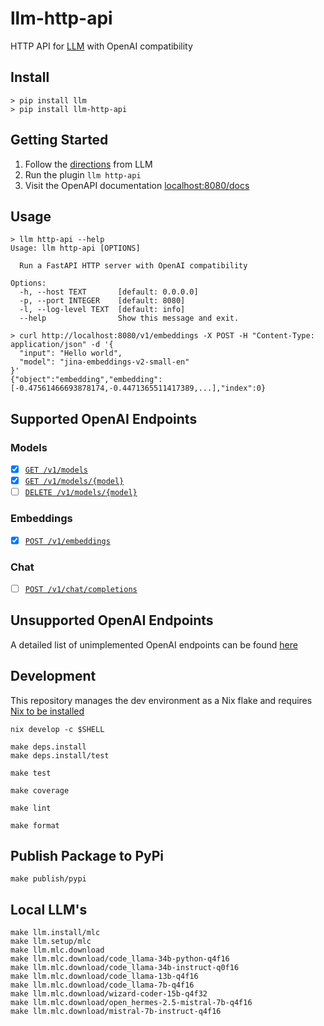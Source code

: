 # llm-http-api

HTTP API for [LLM](https://github.com/simonw/llm) with OpenAI compatibility

## Install

```shell
> pip install llm
> pip install llm-http-api
```

## Getting Started

1. Follow the [directions](https://github.com/simonw/llm?tab=readme-ov-file#getting-started) from LLM
2. Run the plugin `llm http-api`
3. Visit the OpenAPI documentation [localhost:8080/docs](http://localhost:8080/docs)

## Usage

```shell
> llm http-api --help
Usage: llm http-api [OPTIONS]

  Run a FastAPI HTTP server with OpenAI compatibility

Options:
  -h, --host TEXT       [default: 0.0.0.0]
  -p, --port INTEGER    [default: 8080]
  -l, --log-level TEXT  [default: info]
  --help                Show this message and exit.
```

```shell
> curl http://localhost:8080/v1/embeddings -X POST -H "Content-Type: application/json" -d '{
  "input": "Hello world",
  "model": "jina-embeddings-v2-small-en"
}'
{"object":"embedding","embedding":[-0.47561466693878174,-0.4471365511417389,...],"index":0}
```

## Supported OpenAI Endpoints

### Models

- [x] [`GET /v1/models`](./docs/endpoints/MODELS.md)
- [x] [`GET /v1/models/{model}`](./docs/endpoints/MODELS.md)
- [ ] [`DELETE /v1/models/{model}`](./docs/endpoints/MODELS.md)

### Embeddings

- [x] [`POST /v1/embeddings`](./docs/endpoints/EMBEDDINGS.md)

### Chat

- [ ] [`POST /v1/chat/completions`](./docs/endpoints/CHAT.md)

## Unsupported OpenAI Endpoints

A detailed list of unimplemented OpenAI endpoints can be found [here](./docs/endpoints/UNIMPLEMENTED.md)

## Development

This repository manages the dev environment as a Nix flake and requires [Nix to be installed](https://github.com/DeterminateSystems/nix-installer)

```shell
nix develop -c $SHELL
```

```shell
make deps.install
make deps.install/test
```

```shell
make test
```

```shell
make coverage
```

```shell
make lint
```

```shell
make format
```

## Publish Package to PyPi

```shell
make publish/pypi
```

## Local LLM's

```shell
make llm.install/mlc
make llm.setup/mlc
make llm.mlc.download
make llm.mlc.download/code_llama-34b-python-q4f16
make llm.mlc.download/code_llama-34b-instruct-q0f16
make llm.mlc.download/code_llama-13b-q4f16
make llm.mlc.download/code_llama-7b-q4f16
make llm.mlc.download/wizard-coder-15b-q4f32
make llm.mlc.download/open_hermes-2.5-mistral-7b-q4f16
make llm.mlc.download/mistral-7b-instruct-q4f16
```
